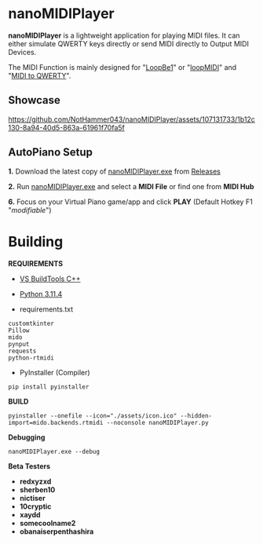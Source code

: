 
# nanoMIDIPlayer

  

**nanoMIDIPlayer** is a lightweight application for playing MIDI files. It can either simulate QWERTY keys directly or send MIDI directly to Output MIDI Devices.

The MIDI Function is mainly designed for "[LoopBe1](https://nerds.de/data/setuploopbe1.exe)" or "[loopMIDI](https://www.tobias-erichsen.de/software/loopmidi.html)"  and "[MIDI to QWERTY](https://github.com/ArijanJ/miditoqwerty/releases/)".

  

## Showcase

  


https://github.com/NotHammer043/nanoMIDIPlayer/assets/107131733/1b12c130-8a94-40d5-863a-61961f70fa5f


  

## AutoPiano Setup

**1.** Download the latest copy of [nanoMIDIPlayer.exe](https://github.com/NotHammer043/nanoMIDIPlayer/releases) from [Releases](https://github.com/NotHammer043/nanoMIDIPlayer/releases)

  

**2.** Run [nanoMIDIPlayer.exe](https://github.com/NotHammer043/nanoMIDIPlayer/releases) and select a **MIDI File** or find one from **MIDI Hub**

  

**6.** Focus on your Virtual Piano game/app and click **PLAY** (Default Hotkey F1 "*modifiable*")

  

# Building

**REQUIREMENTS**

  

* [VS BuildTools C++](https://visualstudio.microsoft.com/visual-cpp-build-tools/)

* [Python 3.11.4](https://www.python.org/ftp/python/3.11.4/python-3.11.4-amd64.exe)

* requirements.txt

```
customtkinter
Pillow
mido
pynput
requests
python-rtmidi
```

* PyInstaller (Compiler)

```
pip install pyinstaller
```

  

**BUILD**

```
pyinstaller --onefile --icon="./assets/icon.ico" --hidden-import=mido.backends.rtmidi --noconsole nanoMIDIPlayer.py
```

**Debugging**

```
nanoMIDIPlayer.exe --debug
```

**Beta Testers**
- **redxyzxd**
- **sherben10**
- **nictiser**
- **10cryptic**
- **xaydd**
- **somecoolname2**
- **obanaiserpenthashira**

